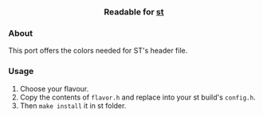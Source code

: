 <h3 align="center">
	Readable for <a href="https://st.suckless.org/">st</a>
</h3>

### About

This port offers the colors needed for ST's header file.

### Usage

1. Choose your flavour.
2. Copy the contents of `flavor.h` and replace into your st build's `config.h`.
3. Then `make install` it in st folder.
